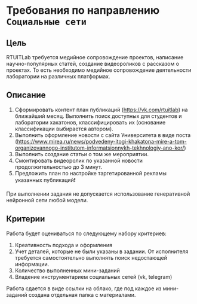 # Требования по направлению `Социальные сети`
## Цель 
RTUITLab требуется медийное сопровождение проектов, написание научно-популярных статей, создание видеороликов с рассказом о проектах. То есть необходимо медийное сопровождение деятельности лаборатории на различных платформах.

## Описание
1.  Сформировать контент план публикаций (https://vk.com/rtuitlab) на ближайший месяц. Выполнить поиск доступных для студентов и лаборатории хакатонов, классифицировать их (основание классификации выбирается автором).
2.  Выполнить оформление новости с сайта Университета в виде поста (https://www.mirea.ru/news/podvedeny-itogi-khakatona-mire-a-tom-organizovannogo-institutom-informatsionnykh-tekhnologiy-ano-kor/)
3.  Выполнить создание статьи о том же мероприятии. 
4.  Смонтировать видеоролик по указанной новости продолжительностью до 3 минут.
5.  Предложить план по настройке таргетированной рекламы указанных публикаций❗️ 

При выполнении задания не допускается использование генеративной нейронной сети любой модели.

## Критерии

Работа будет оцениваться по следующему набору критериев:
1.  Креативность подхода и оформления
2.  Учет деталей, которые не были указаны в задании. От исполнителя требуется самостоятельно выполнять поиск недостающей информации.
3.  Количество выполненных мини-заданий
4.  Владение инструментарием социальных сетей (vk, telegram)

Работа сдается в виде ссылки на облако, где под каждое из мини-заданий создана отдельная папка с материалами.